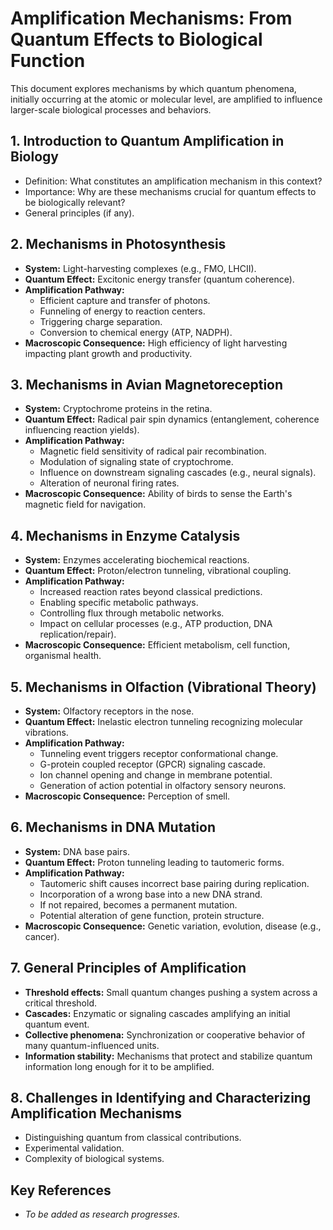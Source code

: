 # Amplification Mechanisms: From Quantum Effects to Biological Function

This document explores mechanisms by which quantum phenomena, initially occurring at the atomic or molecular level, are amplified to influence larger-scale biological processes and behaviors.

## 1. Introduction to Quantum Amplification in Biology
- Definition: What constitutes an amplification mechanism in this context?
- Importance: Why are these mechanisms crucial for quantum effects to be biologically relevant?
- General principles (if any).

## 2. Mechanisms in Photosynthesis
- **System:** Light-harvesting complexes (e.g., FMO, LHCII).
- **Quantum Effect:** Excitonic energy transfer (quantum coherence).
- **Amplification Pathway:**
    - Efficient capture and transfer of photons.
    - Funneling of energy to reaction centers.
    - Triggering charge separation.
    - Conversion to chemical energy (ATP, NADPH).
- **Macroscopic Consequence:** High efficiency of light harvesting impacting plant growth and productivity.

## 3. Mechanisms in Avian Magnetoreception
- **System:** Cryptochrome proteins in the retina.
- **Quantum Effect:** Radical pair spin dynamics (entanglement, coherence influencing reaction yields).
- **Amplification Pathway:**
    - Magnetic field sensitivity of radical pair recombination.
    - Modulation of signaling state of cryptochrome.
    - Influence on downstream signaling cascades (e.g., neural signals).
    - Alteration of neuronal firing rates.
- **Macroscopic Consequence:** Ability of birds to sense the Earth's magnetic field for navigation.

## 4. Mechanisms in Enzyme Catalysis
- **System:** Enzymes accelerating biochemical reactions.
- **Quantum Effect:** Proton/electron tunneling, vibrational coupling.
- **Amplification Pathway:**
    - Increased reaction rates beyond classical predictions.
    - Enabling specific metabolic pathways.
    - Controlling flux through metabolic networks.
    - Impact on cellular processes (e.g., ATP production, DNA replication/repair).
- **Macroscopic Consequence:** Efficient metabolism, cell function, organismal health.

## 5. Mechanisms in Olfaction (Vibrational Theory)
- **System:** Olfactory receptors in the nose.
- **Quantum Effect:** Inelastic electron tunneling recognizing molecular vibrations.
- **Amplification Pathway:**
    - Tunneling event triggers receptor conformational change.
    - G-protein coupled receptor (GPCR) signaling cascade.
    - Ion channel opening and change in membrane potential.
    - Generation of action potential in olfactory sensory neurons.
- **Macroscopic Consequence:** Perception of smell.

## 6. Mechanisms in DNA Mutation
- **System:** DNA base pairs.
- **Quantum Effect:** Proton tunneling leading to tautomeric forms.
- **Amplification Pathway:**
    - Tautomeric shift causes incorrect base pairing during replication.
    - Incorporation of a wrong base into a new DNA strand.
    - If not repaired, becomes a permanent mutation.
    - Potential alteration of gene function, protein structure.
- **Macroscopic Consequence:** Genetic variation, evolution, disease (e.g., cancer).

## 7. General Principles of Amplification
- **Threshold effects:** Small quantum changes pushing a system across a critical threshold.
- **Cascades:** Enzymatic or signaling cascades amplifying an initial quantum event.
- **Collective phenomena:** Synchronization or cooperative behavior of many quantum-influenced units.
- **Information stability:** Mechanisms that protect and stabilize quantum information long enough for it to be amplified.

## 8. Challenges in Identifying and Characterizing Amplification Mechanisms
- Distinguishing quantum from classical contributions.
- Experimental validation.
- Complexity of biological systems.

## Key References
- *To be added as research progresses.*
